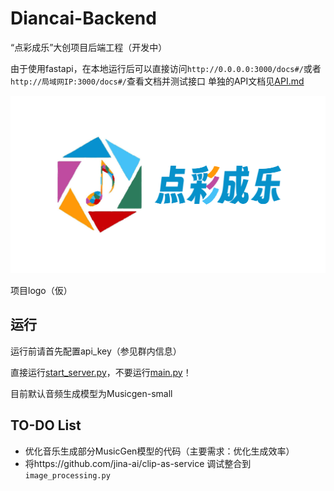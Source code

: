 # Diancai-Backend
“点彩成乐”大创项目后端工程（开发中）

由于使用fastapi，在本地运行后可以直接访问`http://0.0.0.0:3000/docs#/`或者 `http://局域网IP:3000/docs#/`查看文档并测试接口
单独的API文档见[API.md](API.md)

![](logo.png)

项目logo（仮）


## 运行
运行前请首先配置api_key（参见群内信息）

直接运行[start_server.py](/app/start_server.py)，不要运行[main.py](/app/main.py)！

目前默认音频生成模型为Musicgen-small


## TO-DO List
- 优化音乐生成部分MusicGen模型的代码（主要需求：优化生成效率）
- 将https://github.com/jina-ai/clip-as-service 调试整合到`image_processing.py`




